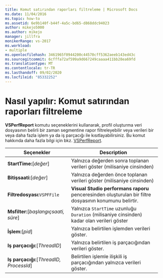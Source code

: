 ```yaml
---
title: Komut satırından raporları filtreleme | Microsoft Docs
ms.date: 11/04/2016
ms.topic: how-to
ms.assetid: 6e9b140f-b44f-4a5c-bd65-d868ddc94023
author: mikejo5000
ms.author: mikejo
manager: jillfra
monikerRange: vs-2017
ms.workload:
- multiple
ms.openlocfilehash: 3461965f0944200c44570cff5362aeeb143ed43c
ms.sourcegitcommit: 6cfffa72af599a9d667249caaaa411bb28ea69fd
ms.translationtype: MT
ms.contentlocale: tr-TR
ms.lasthandoff: 09/02/2020
ms.locfileid: "85332252"
---
```

# <a name="how-to-filter-reports-from-the-command-line"></a>Nasıl yapılır: Komut satırından raporları filtreleme
**VSPerfReport** komutu seçeneklerini kullanarak, profil oluşturma veri dosyasının belirli bir zaman segmentine rapor filtreleyebilir veya verileri bir veya daha fazla işlem ya da iş parçacığı ile kısıtlayabilirsiniz. Bu komut hakkında daha fazla bilgi için bkz. [VSPerfReport](../profiling/vsperfreport.md).

|Seçenekler|Description|
|-------------|-----------------|
|**StartTime:**[*değer*]|Yalnızca değerden sonra toplanan verileri göster (milisaniye cinsinden)|
|**Bitişsaati:**[*değer*]|Yalnızca değerden önce toplanan verileri göster (milisaniye cinsinden)|
|**Filtredosyası:**`VSPFFile`|**Visual Studio performans raporu** penceresinden oluşturulan bir filtre dosyasının konumunu belirtir.|
|**Msfilter:**[*başlangıçsaati, süre*]|Yalnızca `StartTime` uzunluğu `Duration` (milisaniye cinsinden) kadar olan verileri göster|
|**İşlem:**[*pid*]|Yalnızca belirtilen işlemden verileri göster.|
|**Iş parçacığı:**[*ThreadID*]|Yalnızca belirtilen iş parçacığından verileri göster.|
|**Iş parçacığı:**[*ThreadID, ProcessId*]|Belirtilen işlemle ilişkili iş parçacığından yalnızca verileri göster.|
